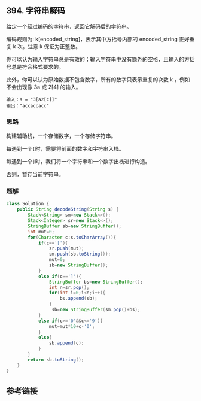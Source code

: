 ## 394. 字符串解码
给定一个经过编码的字符串，返回它解码后的字符串。

编码规则为: k[encoded_string]，表示其中方括号内部的 encoded_string 正好重复 k 次。注意 k 保证为正整数。

你可以认为输入字符串总是有效的；输入字符串中没有额外的空格，且输入的方括号总是符合格式要求的。

此外，你可以认为原始数据不包含数字，所有的数字只表示重复的次数 k ，例如不会出现像 3a 或 2[4] 的输入。


```
输入：s = "3[a2[c]]"
输出："accaccacc"
```
### 思路
构建辅助栈，一个存储数字，一个存储字符串。

每遇到一个`[`时，需要将前面的数字和字符串入栈。

每遇到一个`]`时，我们将一个字符串和一个数字出栈进行构造。

否则，暂存当前字符串。

### 题解
```java
class Solution {
    public String decodeString(String s) {
        Stack<String> sm=new Stack<>();
        Stack<Integer> sr=new Stack<>();
        StringBuffer sb=new StringBuffer();
        int mut=0;
        for(Character c:s.toCharArray()){
            if(c=='['){
                sr.push(mut);
                sm.push(sb.toString());
                mut=0;
                sb=new StringBuffer();
            }
            else if(c==']'){
                StringBuffer bs=new StringBuffer();
                int n=sr.pop();
                for(int i=0;i<n;i++){
                    bs.append(sb);
                }
                 sb=new StringBuffer(sm.pop()+bs);
            }
            else if(c>='0'&&c<='9'){
                mut=mut*10+c-'0';
            }
            else{
                sb.append(c);
            }
        }
        return sb.toString();
    }
}
```
## 参考链接